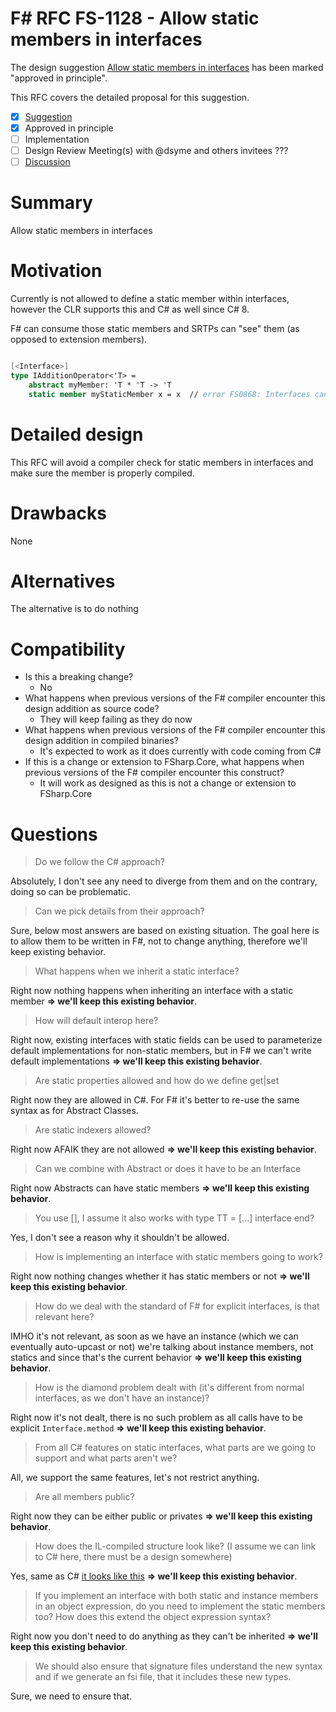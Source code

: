 # F# RFC FS-1128 - Allow static members in interfaces

The design suggestion [Allow static members in interfaces](https://github.com/fsharp/fslang-suggestions/issues/1191) has been marked "approved in principle".

This RFC covers the detailed proposal for this suggestion.

- [x] [Suggestion](https://github.com/fsharp/fslang-suggestions/issues/1191)
- [x] Approved in principle
- [ ] Implementation
- [ ] Design Review Meeting(s) with @dsyme and others invitees ???
- [ ] [Discussion](https://github.com/fsharp/fslang-design/discussions/713)

# Summary
Allow static members in interfaces

# Motivation
Currently is not allowed to define a static member within interfaces, however the CLR supports this and C# as well since C# 8.

F# can consume those static members and SRTPs can "see" them (as opposed to extension members).

```fs

[<Interface>]
type IAdditionOperator<'T> =
    abstract myMember: 'T * 'T -> 'T
    static member myStaticMember x = x  // error FS0868: Interfaces cannot contain definitions of concrete members. You may need to define a constructor on your type to indicate that the type is a class.

```

# Detailed design
This RFC will avoid a compiler check for static members in interfaces and make sure the member is properly compiled.


# Drawbacks
None

# Alternatives
The alternative is to do nothing

# Compatibility

* Is this a breaking change?
  * No
* What happens when previous versions of the F# compiler encounter this design addition as source code? 
  * They will keep failing as they do now
* What happens when previous versions of the F# compiler encounter this design addition in compiled binaries?
  * It's expected to work as it does currently with code coming from C#
* If this is a change or extension to FSharp.Core, what happens when previous versions of the F# compiler encounter this construct?
  * It will work as designed as this is not a change or extension to FSharp.Core




# Questions


> Do we follow the C# approach?

Absolutely, I don't see any need to diverge from them and on the contrary, doing so can be problematic.

> Can we pick details from their approach?

Sure, below most answers are based on existing situation. The goal here is to allow them to be written in F#, not to change anything, therefore we'll keep existing behavior.


> What happens when we inherit a static interface?

Right now nothing happens when inheriting an interface with a static member  **=> we'll keep this existing behavior**.

> How will default interop here?

Right now, existing interfaces with static fields can be used to parameterize default implementations for non-static members, but in F# we can't write default implementations **=> we'll keep this existing behavior**.

> Are static properties allowed and how do we define get|set

Right now they are allowed in C#. For F# it's better to re-use the same syntax as for Abstract Classes.

> Are static indexers allowed?

Right now AFAIK they are not allowed **=> we'll keep this existing behavior**.

> Can we combine with Abstract or does it have to be an Interface

Right now Abstracts can have static members **=> we'll keep this existing behavior**.

> You use [<Interface>], I assume it also works with type TT = [...] interface end?

Yes, I don't see a reason why it shouldn't be allowed.

> How is implementing an interface with static members going to work?

Right now nothing changes whether it has static members or not **=> we'll keep this existing behavior**.

> How do we deal with the standard of F# for explicit interfaces, is that relevant here?

IMHO it's not relevant, as soon as we have an instance (which we can eventually auto-upcast or not) we're talking about instance members, not statics and since that's the current behavior **=> we'll keep this existing behavior**.

> How is the diamond problem dealt with (it's different from normal interfaces, as we don't have an instance)?

Right now it's not dealt, there is no such problem as all calls have to be explicit `Interface.method`  **=> we'll keep this existing behavior**.

> From all C# features on static interfaces, what parts are we going to support and what parts aren't we?

All, we support the same features, let's not restrict anything.

> Are all members public?

Right now they can be either public or privates **=> we'll keep this existing behavior**.

> How does the IL-compiled structure look like? (I assume we can link to C# here, there must be a design somewhere)

Yes, same as C# [it looks like this](https://sharplab.io/#v2:C4LglgNgNAJiDUAfAAgJgIwFgBQA7AhgLYCmAzgA74DGxABAJK7DEBOAZtWTgN4460DayAMy0wTVhxoMAEsQgQA9v0G9sgjUNHJ0ANloBlYC3EBzWgFkypfKboBeWgCI5CxU4DcKzbXImAbvjMQnpCACy0AML4ClYAFACUtNwhAJxxVqQ2dgketAC+fOqChdg4+UA===) **=> we'll keep this existing behavior**.

> If you implement an interface with both static and instance members in an object expression, do you need to implement the static members too? How does this extend the object expression syntax?

Right now you don't need to do anything as they can't be inherited **=> we'll keep this existing behavior**.

> We should also ensure that signature files understand the new syntax and if we generate an fsi file, that it includes these new types.

Sure, we need to ensure that.
